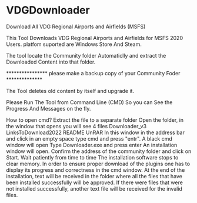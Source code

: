 # VDGDownloader
Download All VDG Regional Airports and Airfields (MSFS)

This Tool Downloads VDG Regional Airports and Airfields for MSFS 2020 Users.
platfom suported are Windows Store And Steam.

The tool locate the Community folder Automaticlly and extract the Downloaded Content into that folder.

**************** please make a backup copy of your Community Foder   **************

The Tool deletes old content by itself and upgrade it.

Please Run The Tool from Command Line (CMD) So you can See the Progress And Messages on the fly.



How to open cmd?
Extract the file to a separate folder
Open the folder, in the window that opens you will see 4 files
Downloader_v3
LinksToDownload2022
README
UnRAR
In this window in the address bar and click in an empty space type cmd and press "entr".
A black cmd window will open
Type Downloader.exe and press enter
An installation window will open. Confirm the address of the community folder and click on Start.
Wait patiently from time to time The installation software stops to clear memory.
In order to ensure proper download of the plugins one has to display its progress and correctness in the cmd window.
At the end of the installation, text will be received in the folder where all the files that have been installed successfully will be approved.
If there were files that were not installed successfully, another text file will be received for the invalid files.

